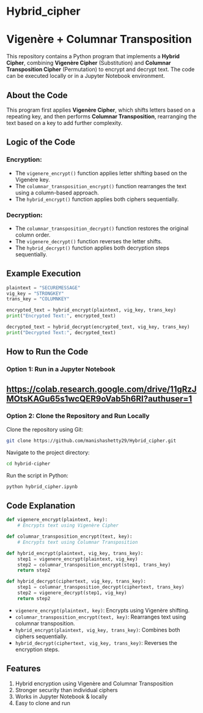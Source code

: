 # Hybrid_cipher
#  Vigenère + Columnar Transposition

This repository contains a Python program that implements a **Hybrid Cipher**, combining **Vigenère Cipher** (Substitution) and **Columnar Transposition Cipher** (Permutation) to encrypt and decrypt text. The code can be executed locally or in a Jupyter Notebook environment.

##  About the Code
This program first applies **Vigenère Cipher**, which shifts letters based on a repeating key, and then performs **Columnar Transposition**, rearranging the text based on a key to add further complexity.

##  Logic of the Code
### Encryption:
- The `vigenere_encrypt()` function applies letter shifting based on the Vigenère key.
- The `columnar_transposition_encrypt()` function rearranges the text using a column-based approach.
- The `hybrid_encrypt()` function applies both ciphers sequentially.

### Decryption:
- The `columnar_transposition_decrypt()` function restores the original column order.
- The `vigenere_decrypt()` function reverses the letter shifts.
- The `hybrid_decrypt()` function applies both decryption steps sequentially.

##  Example Execution
```python
plaintext = "SECUREMESSAGE"
vig_key = "STRONGKEY"
trans_key = "COLUMNKEY"

encrypted_text = hybrid_encrypt(plaintext, vig_key, trans_key)
print("Encrypted Text:", encrypted_text)

decrypted_text = hybrid_decrypt(encrypted_text, vig_key, trans_key)
print("Decrypted Text:", decrypted_text)
```

##  How to Run the Code
### Option 1: Run in a Jupyter Notebook
## https://colab.research.google.com/drive/11gRzJMOtsKAGu65s1wcQER9oVab5h6RI?authuser=1

### Option 2: Clone the Repository and Run Locally
Clone the repository using Git:
```sh
git clone https://github.com/manishashetty29/Hybrid_cipher.git
```
Navigate to the project directory:
```sh
cd hybrid-cipher
```
Run the script in Python:
```sh
python hybrid_cipher.ipynb
```

##  Code Explanation
```python
def vigenere_encrypt(plaintext, key):
    # Encrypts text using Vigenère Cipher

def columnar_transposition_encrypt(text, key):
    # Encrypts text using Columnar Transposition

def hybrid_encrypt(plaintext, vig_key, trans_key):
    step1 = vigenere_encrypt(plaintext, vig_key)
    step2 = columnar_transposition_encrypt(step1, trans_key)
    return step2

def hybrid_decrypt(ciphertext, vig_key, trans_key):
    step1 = columnar_transposition_decrypt(ciphertext, trans_key)
    step2 = vigenere_decrypt(step1, vig_key)
    return step2
```
- `vigenere_encrypt(plaintext, key)`: Encrypts using Vigenère shifting.
- `columnar_transposition_encrypt(text, key)`: Rearranges text using columnar transposition.
- `hybrid_encrypt(plaintext, vig_key, trans_key)`: Combines both ciphers sequentially.
- `hybrid_decrypt(ciphertext, vig_key, trans_key)`: Reverses the encryption steps.

##  Features
1) Hybrid encryption using Vigenère and Columnar Transposition
2) Stronger security than individual ciphers
3) Works in Jupyter Notebook & locally
4) Easy to clone and run



